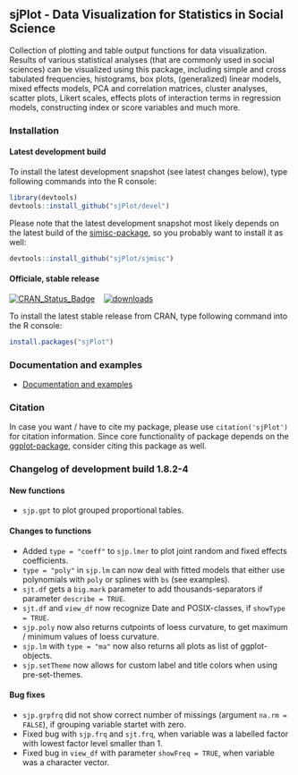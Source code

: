 sjPlot - Data Visualization for Statistics in Social Science
------------------------------------------------------------------------------
Collection of plotting and table output functions for data visualization. Results of various statistical analyses (that are commonly used in social sciences) can be visualized using this package, including simple and cross tabulated frequencies, histograms, box plots, (generalized) linear models, mixed effects models, PCA and correlation matrices, cluster analyses, scatter plots, Likert scales, effects plots of interaction terms in regression models, constructing index or score variables and much more.


### Installation

#### Latest development build

To install the latest development snapshot (see latest changes below), type following commands into the R console:

```r
library(devtools)
devtools::install_github("sjPlot/devel")
```

Please note that the latest development snapshot most likely depends on the latest build of the [sjmisc-package](https://github.com/sjPlot/sjmisc), so you probably want to install it as well:

```r
devtools::install_github("sjPlot/sjmisc")
```

#### Officiale, stable release
[![CRAN_Status_Badge](http://www.r-pkg.org/badges/version/sjPlot)](http://cran.r-project.org/package=sjPlot) 
&#160;&#160;
[![downloads](http://cranlogs.r-pkg.org/badges/sjPlot)](http://cranlogs.r-pkg.org/)

To install the latest stable release from CRAN, type following command into the R console:

```r
install.packages("sjPlot")
```

### Documentation and examples

- [Documentation and examples](http://www.strengejacke.de/sjPlot/)


### Citation

In case you want / have to cite my package, please use `citation('sjPlot')` for citation information. Since core functionality of package depends on the [ggplot-package](http://cran.r-project.org/package=ggplot2), consider citing this package as well.

### Changelog of development build 1.8.2-4

#### New functions
* `sjp.gpt` to plot grouped proportional tables.

#### Changes to functions
* Added `type = "coeff"` to `sjp.lmer` to plot joint random and fixed effects coefficients.
* `type = "poly"` in `sjp.lm` can now deal with fitted models that either use polynomials with `poly` or splines with `bs` (see examples).
* `sjt.df` gets a `big.mark` parameter to add thousands-separators if parameter `describe = TRUE`.
* `sjt.df` and `view_df` now recognize Date and POSIX-classes, if `showType = TRUE`.
* `sjp.poly` now also returns cutpoints of loess curvature, to get maximum / minimum values of loess curvature.
* `sjp.lm` with `type = "ma"` now also returns all plots as list of ggplot-objects.
* `sjp.setTheme` now allows for custom label and title colors when using pre-set-themes.

#### Bug fixes
* `sjp.grpfrq` did not show correct number of missings (argument `na.rm = FALSE`), if grouping variable startet with zero.
* Fixed bug with `sjp.frq` and `sjt.frq`, when variable was a labelled factor with lowest factor level smaller than 1.
* Fixed bug in `view_df` with parameter `showFreq = TRUE`, when variable was a character vector.